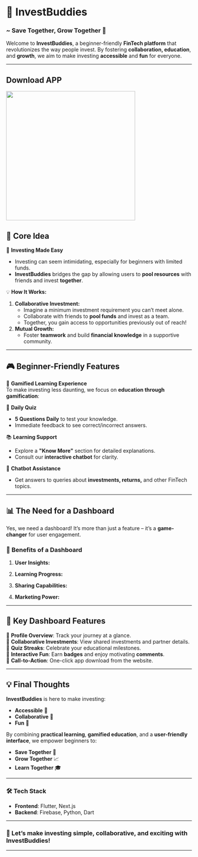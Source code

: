 # 🌟 **InvestBuddies**  
### ~ Save Together, Grow Together 🙂  

Welcome to **InvestBuddies**, a beginner-friendly **FinTech platform** that revolutionizes the way people invest. By fostering **collaboration, education**, and **growth**, we aim to make investing **accessible** and **fun** for everyone.  

---

## Download APP
<a href="https://github.com/alfiyafatima09/State-NightOwls-/raw/refs/heads/main/app-release.apk">
<img src="https://camo.githubusercontent.com/2b0b605d77141fd0ff5f5aa8159f6121c4d4bd213d5ee2aba1753d678faaf28c/68747470733a2f2f692e6962622e636f2f71306d6463345a2f6765742d69742d6f6e2d6769746875622e706e67" width=350/>
</a>



## 🚀 **Core Idea**  

🎯 **Investing Made Easy**  
- Investing can seem intimidating, especially for beginners with limited funds.  
- **InvestBuddies** bridges the gap by allowing users to **pool resources** with friends and invest **together**.  

💡 **How It Works:**  
1. **Collaborative Investment:**  
   - Imagine a minimum investment requirement you can’t meet alone.  
   - Collaborate with friends to **pool funds** and invest as a team.  
   - Together, you gain access to opportunities previously out of reach!  
2. **Mutual Growth:**  
   - Foster **teamwork** and build **financial knowledge** in a supportive community.  

---

## 🎮 **Beginner-Friendly Features**  

🌟 **Gamified Learning Experience**  
To make investing less daunting, we focus on **education through gamification**:  

📝 **Daily Quiz**  
- **5 Questions Daily** to test your knowledge.  
- Immediate feedback to see correct/incorrect answers.  

📚 **Learning Support**  
- Explore a **"Know More"** section for detailed explanations.  
- Consult our **interactive chatbot** for clarity.  

🤖 **Chatbot Assistance**  
- Get answers to queries about **investments, returns,** and other FinTech topics.  

---

## 📊 **The Need for a Dashboard**  

Yes, we need a dashboard! It’s more than just a feature – it’s a **game-changer** for user engagement.  

### 🌟 **Benefits of a Dashboard**  
1. **User Insights:**  

2. **Learning Progress:**   

3. **Sharing Capabilities:**  

4. **Marketing Power:**   

---

## 🌟 **Key Dashboard Features**  

🔹 **Profile Overview**: Track your journey at a glance.  
🔹 **Collaborative Investments**: View shared investments and partner details.  
🔹 **Quiz Streaks**: Celebrate your educational milestones.  
🔹 **Interactive Fun**: Earn **badges** and enjoy motivating **comments**.  
🔹 **Call-to-Action**: One-click app download from the website.  

---

## 💡 **Final Thoughts**  

**InvestBuddies** is here to make investing:  
- **Accessible** 💼  
- **Collaborative** 🤝  
- **Fun** 🎉  

By combining **practical learning**, **gamified education**, and a **user-friendly interface**, we empower beginners to:  
- **Save Together** 🏦  
- **Grow Together** 📈  
- **Learn Together** 🎓  

---

### 🛠️ **Tech Stack**  
- **Frontend**: Flutter, Next.js
- **Backend**: Firebase, Python, Dart

---



### 🎉 Let’s make investing **simple, collaborative,** and **exciting** with **InvestBuddies**!  

--- 

